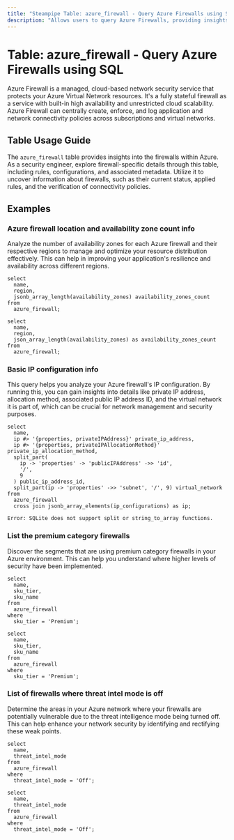 ```yaml
---
title: "Steampipe Table: azure_firewall - Query Azure Firewalls using SQL"
description: "Allows users to query Azure Firewalls, providing insights into the configuration, status, and rules of each firewall in the Azure ecosystem."
---
```


# Table: azure_firewall - Query Azure Firewalls using SQL

Azure Firewall is a managed, cloud-based network security service that protects your Azure Virtual Network resources. It's a fully stateful firewall as a service with built-in high availability and unrestricted cloud scalability. Azure Firewall can centrally create, enforce, and log application and network connectivity policies across subscriptions and virtual networks.

## Table Usage Guide

The `azure_firewall` table provides insights into the firewalls within Azure. As a security engineer, explore firewall-specific details through this table, including rules, configurations, and associated metadata. Utilize it to uncover information about firewalls, such as their current status, applied rules, and the verification of connectivity policies.

## Examples

### Azure firewall location and availability zone count info
Analyze the number of availability zones for each Azure firewall and their respective regions to manage and optimize your resource distribution effectively. This can help in improving your application's resilience and availability across different regions.

```sql+postgres
select
  name,
  region,
  jsonb_array_length(availability_zones) availability_zones_count
from
  azure_firewall;
```

```sql+sqlite
select
  name,
  region,
  json_array_length(availability_zones) as availability_zones_count
from
  azure_firewall;
```

### Basic IP configuration info
This query helps you analyze your Azure firewall's IP configuration. By running this, you can gain insights into details like private IP address, allocation method, associated public IP address ID, and the virtual network it is part of, which can be crucial for network management and security purposes.

```sql+postgres
select
  name,
  ip #> '{properties, privateIPAddress}' private_ip_address,
  ip #> '{properties, privateIPAllocationMethod}' private_ip_allocation_method,
  split_part(
    ip -> 'properties' -> 'publicIPAddress' ->> 'id',
    '/',
    9
  ) public_ip_address_id,
  split_part(ip -> 'properties' ->> 'subnet', '/', 9) virtual_network
from
  azure_firewall
  cross join jsonb_array_elements(ip_configurations) as ip;
```

```sql+sqlite
Error: SQLite does not support split or string_to_array functions.
```

### List the premium category firewalls
Discover the segments that are using premium category firewalls in your Azure environment. This can help you understand where higher levels of security have been implemented.

```sql+postgres
select
  name,
  sku_tier,
  sku_name
from
  azure_firewall
where
  sku_tier = 'Premium';
```

```sql+sqlite
select
  name,
  sku_tier,
  sku_name
from
  azure_firewall
where
  sku_tier = 'Premium';
```

### List of firewalls where threat intel mode is off
Determine the areas in your Azure network where your firewalls are potentially vulnerable due to the threat intelligence mode being turned off. This can help enhance your network security by identifying and rectifying these weak points.

```sql+postgres
select
  name,
  threat_intel_mode
from
  azure_firewall
where
  threat_intel_mode = 'Off';
```

```sql+sqlite
select
  name,
  threat_intel_mode
from
  azure_firewall
where
  threat_intel_mode = 'Off';
```